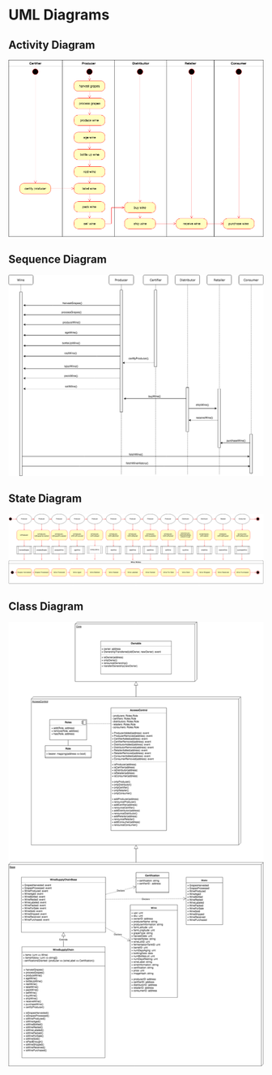 # UML Diagrams

## Activity Diagram

   ![alt text](https://github.com/pahique/winesupplychain/blob/master/docs/uml-diagrams/ActivityDiagram.png "Activity Diagram")

## Sequence Diagram

   ![alt text](https://github.com/pahique/winesupplychain/blob/master/docs/uml-diagrams/SequenceDiagram.png "Sequence Diagram")
   
## State Diagram

   ![alt text](https://github.com/pahique/winesupplychain/blob/master/docs/uml-diagrams/StateDiagram.png "State Diagram")

## Class Diagram

   ![alt text](https://github.com/pahique/winesupplychain/blob/master/docs/uml-diagrams/ClassDiagram.png "Class Diagram")

